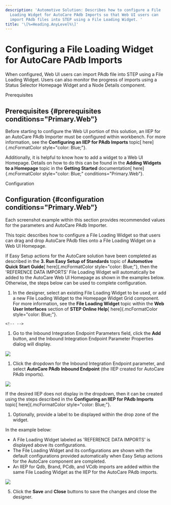 ```yaml
---
description: 'Automotive Solution: Describes how to configure a File
  Loading Widget for AutoCare PAdb Imports so that Web UI users can
  import PAdb files into STEP using a File Loading Widget. '
title: '\[%=Heading.AnyLevel%\]'
---
```


Configuring a File Loading Widget for AutoCare PAdb Imports
===========================================================

When configured, Web UI users can import PAdb file into STEP using a
File Loading Widget. Users can also monitor the progress of imports
using a Status Selector Homepage Widget and a Node Details component.

Prerequisites

Prerequisites {#prerequisites conditions="Primary.Web"}
-------------

Before starting to configure the Web UI portion of this solution, an
IIEP for an AutoCare PAdb Importer must be configured within workbench.
For more information, see the **Configuring an IIEP for PAdb Imports**
topic[ here]{.mcFormatColor style="color: Blue;"}.

Additionally, it is helpful to know how to add a widget to a Web UI
Homepage. Details on how to do this can be found in the **Adding Widgets
to a Homepage** topic in the **Getting Started** documentation[
here]{.mcFormatColor style="color: Blue;" conditions="Primary.Web"}.

Configuration

Configuration {#configuration conditions="Primary.Web"}
-------------

Each screenshot example within this section provides recommended values
for the parameters and AutoCare PAdb Importer.

This topic describes how to configure a File Loading Widget so that
users can drag and drop AutoCare PAdb files onto a File Loading Widget
on a Web UI Homepage.

If Easy Setup actions for the AutoCare solution have been completed as
described in the **3. Run Easy Setup of Standards** topic of
**Automotive Quick Start Guide**[ here]{.mcFormatColor
style="color: Blue;"}, then the \'REFERENCE DATA IMPORTS\' File Loading
Widget will automatically be added to the AutoCare Web UI Homepage as
shown in the examples below. Otherwise, the steps below can be used to
complete configuration.

1.  In the designer, select an existing File Loading Widget to be used,
    or add a new File Loading Widget to the Homepage Widget Grid
    component. For more information, see the **File Loading Widget**
    topic within the **Web User Interfaces** section of **STEP Online
    Help**[ here]{.mcFormatColor style="color: Blue;"}.

```{=html}
<!-- -->
```
1.  Go to the Inbound Integration Endpoint Parameters field, click the
    **Add** button, and the Inbound Integration Endpoint Parameter
    Properties dialog will display.

![](../../../../Resources/Images/Importers/Standard_AC/46.png)

1.  Click the dropdown for the Inbound Integration Endpoint parameter,
    and select **AutoCare PAdb Inbound Endpoint** (the IIEP created for
    AutoCare PAdb imports).

![](../../../../Resources/Images/Importers/Standard_AC/47.png)

If the desired IIEP does not display in the dropdown, then it can be
created using the steps described in the **Configuring an IIEP for PAdb
Imports** topic[ here]{.mcFormatColor style="color: Blue;"}.

1.  Optionally, provide a label to be displayed within the drop zone of
    the widget.

In the example below:

-   A File Loading Widget labeled as \'REFERENCE DATA IMPORTS\' is
    displayed above its configurations.
-   The File Loading Widget and its configurations are shown with the
    default configurations provided automatically when Easy Setup
    actions for the AutoCare component are completed.
-   An IIEP for Qdb, Brand, PCdb, and VCdb imports are added within the
    same File Loading Widget as the IIEP for the AutoCare PAdb imports.

![](../../../../Resources/Images/Importers/Standard_AC/48.png)

5.  Click the **Save** and **Close** buttons to save the changes and
    close the designer.
